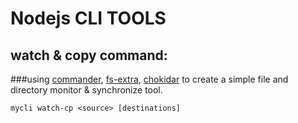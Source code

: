 # Nodejs CLI TOOLS

## watch & copy command:

###using
	[commander](https://github.com/tj/commander), [fs-extra](https://github.com/jprichardson/node-fs-extra), [chokidar](https://github.com/paulmillr/chokidar)
	to create a simple file and directory monitor & synchronize tool.

	mycli watch-cp <source> [destinations]
